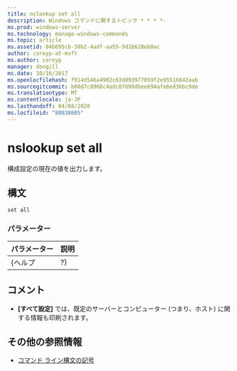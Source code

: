 ```yaml
---
title: nslookup set all
description: Windows コマンドに関するトピック * * * *-
ms.prod: windows-server
ms.technology: manage-windows-commands
ms.topic: article
ms.assetid: 04b695cb-38b2-4adf-aa55-9d1b628eb8ac
author: coreyp-at-msft
ms.author: coreyp
manager: dongill
ms.date: 10/16/2017
ms.openlocfilehash: f914d546a4902c63d893977059f2e95516842aab
ms.sourcegitcommit: b00d7c8968c4adc8f699dbee694afe6ed36bc9de
ms.translationtype: MT
ms.contentlocale: ja-JP
ms.lasthandoff: 04/08/2020
ms.locfileid: "80838605"
---
```

# <a name="nslookup-set-all"></a>nslookup set all



構成設定の現在の値を出力します。

## <a name="syntax"></a>構文

```
set all 
```

### <a name="parameters"></a>パラメーター

| パラメーター | 説明 |
|-----------|-------------|
|   {ヘルプ   |     ?}      |

## <a name="remarks"></a>コメント

-   **[すべて設定]** では、既定のサーバーとコンピューター (つまり、ホスト) に関する情報も印刷されます。

## <a name="additional-references"></a>その他の参照情報

- [コマンド ライン構文の記号](command-line-syntax-key.md)